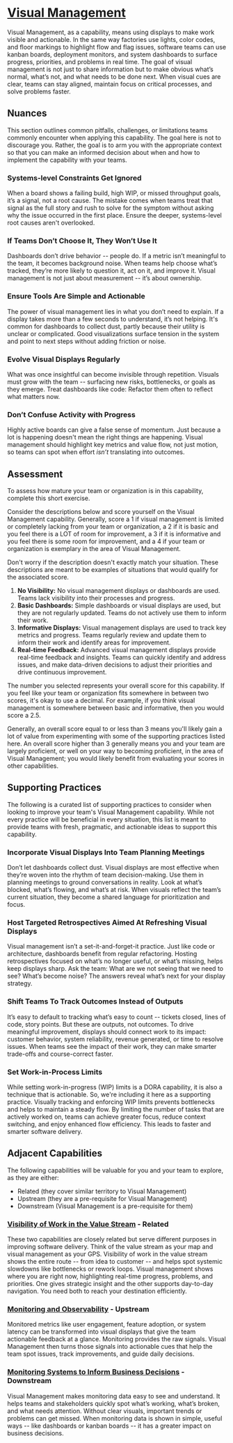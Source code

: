 # [Visual Management](https://dora.dev/capabilities/visual-management/)

Visual Management, as a capability, means using displays to make work visible and actionable. In the same way factories use lights, color codes, and floor markings to highlight flow and flag issues, software teams can use kanban boards, deployment monitors, and system dashboards to surface progress, priorities, and problems in real time. The goal of visual management is not just to share information but to make obvious what’s normal, what’s not, and what needs to be done next. When visual cues are clear, teams can stay aligned, maintain focus on critical processes, and solve problems faster.

## Nuances

This section outlines common pitfalls, challenges, or limitations teams commonly encounter when applying this capability. The goal here is not to discourage you. Rather, the goal is to arm you with the appropriate context so that you can make an informed decision about when and how to implement the capability with your teams.

### Systems-level Constraints Get Ignored

When a board shows a failing build, high WIP, or missed throughput goals, it’s a signal, not a root cause. The mistake comes when teams treat that signal as the full story and rush to solve for the symptom without asking why the issue occurred in the first place. Ensure the deeper, systems-level root causes aren't overlooked. 

### If Teams Don’t Choose It, They Won’t Use It

Dashboards don’t drive behavior -- people do. If a metric isn’t meaningful to the team, it becomes background noise. When teams help choose what’s tracked, they’re more likely to question it, act on it, and improve it. Visual management is not just about measurement -- it’s about ownership.

### Ensure Tools Are Simple and Actionable

The power of visual management lies in what you don’t need to explain. If a display takes more than a few seconds to understand, it’s not helping. It's common for dashboards to collect dust, partly because their utility is unclear or complicated. Good visualizations surface tension in the system and point to next steps without adding friction or noise.

### Evolve Visual Displays Regularly

What was once insightful can become invisible through repetition. Visuals must grow with the team -- surfacing new risks, bottlenecks, or goals as they emerge. Treat dashboards like code: Refactor them often to reflect what matters now.

### Don’t Confuse Activity with Progress

Highly active boards can give a false sense of momentum. Just because a lot is happening doesn't mean the right things are happening. Visual management should highlight key metrics and value flow, not just motion, so teams can spot when effort *isn’t* translating into outcomes.

## Assessment

To assess how mature your team or organization is in this capability, complete this short exercise.

Consider the descriptions below and score yourself on the Visual Management capability. Generally, score a 1 if visual management is limited or completely lacking from your team or organization, a 2 if it is basic and you feel there is a LOT of room for improvement, a 3 if it is informative and you feel there is some room for improvement, and a 4 if your team or organization is exemplary in the area of Visual Management.

Don't worry if the description doesn't exactly match your situation. These descriptions are meant to be examples of situations that would qualify for the associated score.

1. **No Visibility:** No visual management displays or dashboards are used. Teams lack visibility into their processes and progress.
2. **Basic Dashboards:** Simple dashboards or visual displays are used, but they are not regularly updated. Teams do not actively use them to inform their work.
3. **Informative Displays:** Visual management displays are used to track key metrics and progress. Teams regularly review and update them to inform their work and identify areas for improvement.
4. **Real-time Feedback:** Advanced visual management displays provide real-time feedback and insights. Teams can quickly identify and address issues, and make data-driven decisions to adjust their priorities and drive continuous improvement.

The number you selected represents your overall score for this capability. If you feel like your team or organization fits somewhere in between two scores, it's okay to use a decimal. For example, if you think visual management is somewhere between basic and informative, then you would score a 2.5.

Generally, an overall score equal to or less than 3 means you'll likely gain a lot of value from experimenting with some of the supporting practices listed here. An overall score higher than 3 generally means you and your team are largely proficient, or well on your way to becoming proficient, in the area of Visual Management; you would likely benefit from evaluating your scores in other capabilities.

## Supporting Practices

The following is a curated list of supporting practices to consider when looking to improve your team's Visual Management capability. While not every practice will be beneficial in every situation, this list is meant to provide teams with fresh, pragmatic, and actionable ideas to support this capability.

### Incorporate Visual Displays Into Team Planning Meetings

Don’t let dashboards collect dust. Visual displays are most effective when they’re woven into the rhythm of team decision-making. Use them in planning meetings to ground conversations in reality. Look at what’s blocked, what’s flowing, and what’s at risk. When visuals reflect the team’s current situation, they become a shared language for prioritization and focus.

### Host Targeted Retrospectives Aimed At Refreshing Visual Displays

Visual management isn’t a set-it-and-forget-it practice. Just like code or architecture, dashboards benefit from regular refactoring. Hosting retrospectives focused on what’s no longer useful, or what’s missing, helps keep displays sharp. Ask the team: What are we not seeing that we need to see? What’s become noise? The answers reveal what’s next for your display strategy.

### Shift Teams To Track Outcomes Instead of Outputs

It’s easy to default to tracking what’s easy to count -- tickets closed, lines of code, story points. But these are outputs, not outcomes. To drive meaningful improvement, displays should connect work to its impact: customer behavior, system reliability, revenue generated, or time to resolve issues. When teams see the impact of their work, they can make smarter trade-offs and course-correct faster.

### Set Work-in-Process Limits

While setting work-in-progress (WIP) limits is a DORA capability, it is also a technique that is actionable. So, we're including it here as a supporting practice. Visually tracking and enforcing WIP limits prevents bottlenecks and helps to maintain a steady flow. By limiting the number of tasks that are actively worked on, teams can achieve greater focus, reduce context switching, and enjoy enhanced flow efficiency. This leads to faster and smarter software delivery.

## Adjacent Capabilities

The following capabilities will be valuable for you and your team to explore, as they are either:

- Related (they cover similar territory to Visual Management)
- Upstream (they are a pre-requisite for Visual Management)
- Downstream (Visual Management is a pre-requisite for them)

### [Visibility of Work in the Value Stream](/capabilities/visibility-of-work-in-the-value-stream.md) - Related

These two capabilities are closely related but serve different purposes in improving software delivery. Think of the value stream as your map and visual management as your GPS. Visibility of work in the value stream shows the entire route -- from idea to customer -- and helps spot systemic slowdowns like bottlenecks or rework loops. Visual management shows where you are right now, highlighting real-time progress, problems, and priorities. One gives strategic insight and the other supports day-to-day navigation. You need both to reach your destination efficiently.

### [Monitoring and Observability](/capabilities/monitoring-and-observability.md) - Upstream

Monitored metrics like user engagement, feature adoption, or system latency can be transformed into visual displays that give the team actionable feedback at a glance. Monitoring provides the raw signals. Visual Management then turns those signals into actionable cues that help the team spot issues, track improvements, and guide daily decisions.

### [Monitoring Systems to Inform Business Decisions](/capabilities/monitoring-systems-to-inform-business-decisions.md) - Downstream

Visual Management makes monitoring data easy to see and understand. It helps teams and stakeholders quickly spot what’s working, what’s broken, and what needs attention. Without clear visuals, important trends or problems can get missed. When monitoring data is shown in simple, useful ways -- like dashboards or kanban boards -- it has a greater impact on business decisions.
